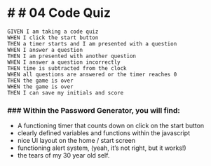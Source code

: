 # # # 04 Code Quiz
```
GIVEN I am taking a code quiz
WHEN I click the start button
THEN a timer starts and I am presented with a question
WHEN I answer a question
THEN I am presented with another question
WHEN I answer a question incorrectly
THEN time is subtracted from the clock
WHEN all questions are answered or the timer reaches 0
THEN the game is over
WHEN the game is over
THEN I can save my initials and score
```



### ### Within the Password Generator, you will find: 
* A functioning timer that counts down on click on the start button
* clearly defined variables and functions within the javascript
* nice UI layout on the home / start screen 
* functioning alert system, (yeah, it’s not right, but it works!) 
* the tears of my 30 year old self.

